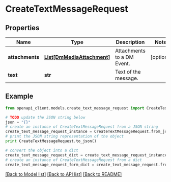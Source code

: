 # CreateTextMessageRequest


## Properties
Name | Type | Description | Notes
------------ | ------------- | ------------- | -------------
**attachments** | [**List[DmMediaAttachment]**](DmMediaAttachment.md) | Attachments to a DM Event. | [optional] 
**text** | **str** | Text of the message. | 

## Example

```python
from openapi_client.models.create_text_message_request import CreateTextMessageRequest

# TODO update the JSON string below
json = "{}"
# create an instance of CreateTextMessageRequest from a JSON string
create_text_message_request_instance = CreateTextMessageRequest.from_json(json)
# print the JSON string representation of the object
print CreateTextMessageRequest.to_json()

# convert the object into a dict
create_text_message_request_dict = create_text_message_request_instance.to_dict()
# create an instance of CreateTextMessageRequest from a dict
create_text_message_request_form_dict = create_text_message_request.from_dict(create_text_message_request_dict)
```
[[Back to Model list]](../README.md#documentation-for-models) [[Back to API list]](../README.md#documentation-for-api-endpoints) [[Back to README]](../README.md)


